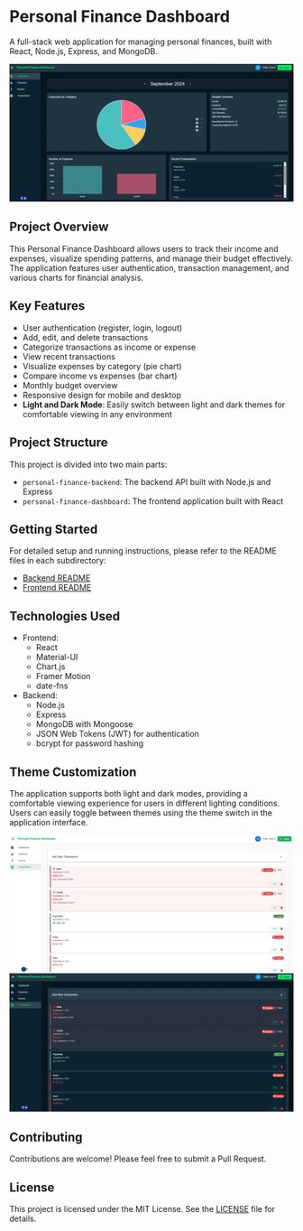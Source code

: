 # Personal Finance Dashboard

A full-stack web application for managing personal finances, built with React, Node.js, Express, and MongoDB.

![Dashboard Preview](./dashboard-preview.png)

## Project Overview

This Personal Finance Dashboard allows users to track their income and expenses, visualize spending patterns, and manage their budget effectively. The application features user authentication, transaction management, and various charts for financial analysis.

## Key Features

- User authentication (register, login, logout)
- Add, edit, and delete transactions
- Categorize transactions as income or expense
- View recent transactions
- Visualize expenses by category (pie chart)
- Compare income vs expenses (bar chart)
- Monthly budget overview
- Responsive design for mobile and desktop
- **Light and Dark Mode**: Easily switch between light and dark themes for comfortable viewing in any environment

## Project Structure

This project is divided into two main parts:

- `personal-finance-backend`: The backend API built with Node.js and Express
- `personal-finance-dashboard`: The frontend application built with React

## Getting Started

For detailed setup and running instructions, please refer to the README files in each subdirectory:

- [Backend README](./personal-finance-backend/README.md)
- [Frontend README](./personal-finance-dashboard/README.md)

## Technologies Used

- Frontend:
  - React
  - Material-UI
  - Chart.js
  - Framer Motion
  - date-fns
- Backend:
  - Node.js
  - Express
  - MongoDB with Mongoose
  - JSON Web Tokens (JWT) for authentication
  - bcrypt for password hashing

## Theme Customization

The application supports both light and dark modes, providing a comfortable viewing experience for users in different lighting conditions. Users can easily toggle between themes using the theme switch in the application interface.

![Light Mode](./light-mode.png) ![Dark Mode](./dark-mode.png)

## Contributing

Contributions are welcome! Please feel free to submit a Pull Request.

## License

This project is licensed under the MIT License. See the [LICENSE](./LICENSE) file for details.